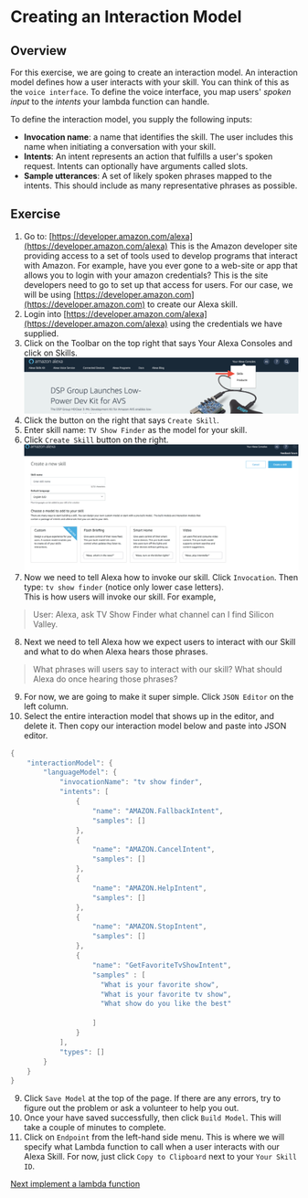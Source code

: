 # Creating an Interaction Model

## Overview
For this exercise, we are going to create an interaction model. An interaction model
defines how a user interacts with your skill. You can think of this as the `voice interface`.
To define the voice interface, you map users' *spoken input* to the *intents* your lambda function can handle.

To define the interaction model, you supply the following inputs:

* **Invocation name**: a name that identifies the skill. The user includes this name when initiating a conversation with your skill.
* **Intents**: An intent represents an action that fulfills a user's spoken request. Intents can optionally have arguments called slots.
* **Sample utterances**: A set of likely spoken phrases mapped to the intents. This should include as many representative phrases as possible.



## Exercise
1. Go to: [https://developer.amazon.com/alexa](https://developer.amazon.com/alexa) This is the Amazon developer site providing access to a set of tools
used to develop programs that interact with Amazon. For example, have you ever gone to a web-site or app that allows you to login with your amazon
credentials? This is the site developers need to go to set up that access for users. For our case, we will be using [https://developer.amazon.com](https://developer.amazon.com)
to create our Alexa skill.
2. Login into [https://developer.amazon.com/alexa](https://developer.amazon.com/alexa) using the credentials we have supplied.
3. Click on the Toolbar on the top right that says Your Alexa Consoles and click on Skills.
![alt text](../img/alex_skills_console.png "Your Alexa Consoles")
4. Click the button on the right that says `Create Skill`.
5. Enter skill name: `TV Show Finder` as the model for your skill.
6. Click `Create Skill` button on the right.
![alt text](../img/alexa_create_skill.png "Custom Model Dashboard")
7. Now we need to tell Alexa how to invoke our skill. Click `Invocation`. Then type: `tv show finder` (notice only lower case letters). <br>
This is how users will invoke our skill. For example,
 >  User: Alexa, ask TV Show Finder what channel can I find Silicon Valley.
8. Next we need to tell Alexa how we expect users to interact with our Skill and what to do when Alexa hears those phrases.
> What phrases will users say to interact with our skill?
> What should Alexa do once hearing those phrases?

9. For now, we are going to make it super simple. Click `JSON Editor` on the left column.
10. Select the entire interaction model that shows up in the editor, and delete it. Then copy our interaction model below and paste into
JSON editor.

```java
{
    "interactionModel": {
        "languageModel": {
            "invocationName": "tv show finder",
            "intents": [
                {
                    "name": "AMAZON.FallbackIntent",
                    "samples": []
                },
                {
                    "name": "AMAZON.CancelIntent",
                    "samples": []
                },
                {
                    "name": "AMAZON.HelpIntent",
                    "samples": []
                },
                {
                    "name": "AMAZON.StopIntent",
                    "samples": []
                },
                {
                    "name": "GetFavoriteTvShowIntent",
                    "samples" : [
                      "What is your favorite show",
                      "What is your favorite tv show",
                      "What show do you like the best"

                    ]
                }
            ],
            "types": []
        }
    }
}

```

9. Click `Save Model` at the top of the page. If there are any errors, try to figure out the problem or ask a volunteer to help you out.
10. Once your have saved successfully, then click `Build Model`. This will take a couple of minutes to complete.
11. Click on `Endpoint` from the left-hand side menu. This is where we will specify what Lambda function to call when a user interacts with our Alexa Skill.
For now, just click `Copy to Clipboard` next to your `Your Skill ID`.


<a href="lambda.md"> Next implement a lambda function</a>

